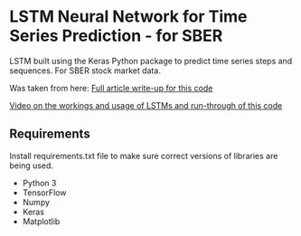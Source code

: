 # LSTM Neural Network for Time Series Prediction - for SBER

LSTM built using the Keras Python package to predict time series steps and sequences. For SBER stock market data.

Was taken from here: 
[Full article write-up for this code](https://www.altumintelligence.com/articles/a/Time-Series-Prediction-Using-LSTM-Deep-Neural-Networks)

[Video on the workings and usage of LSTMs and run-through of this code](https://www.youtube.com/watch?v=2np77NOdnwk)

## Requirements

Install requirements.txt file to make sure correct versions of libraries are being used.

* Python 3
* TensorFlow
* Numpy
* Keras
* Matplotlib
